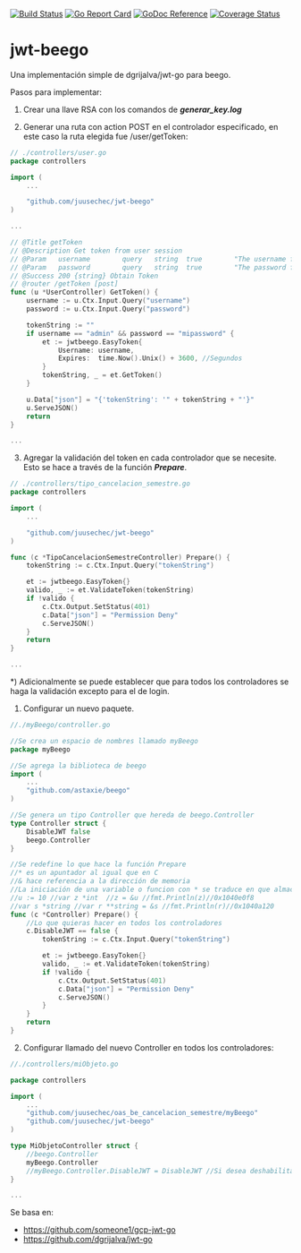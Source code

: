 [![Build Status](https://travis-ci.org/juusechec/jwt-beego.svg?branch=master)](https://travis-ci.org/juusechec/jwt-beego)
[![Go Report Card](https://goreportcard.com/badge/github.com/juusechec/jwt-beego)](https://goreportcard.com/report/github.com/juusechec/jwt-beego)
[![GoDoc Reference](https://godoc.org/github.com/juusechec/jwt-beego?status.svg)](http://godoc.org/github.com/juusechec/jwt-beego)
[![Coverage Status](https://coveralls.io/repos/juusechec/jwt-beego/badge.svg?branch=master)](https://coveralls.io/r/juusechec/jwt-beego?branch=master)

# jwt-beego
Una implementación simple de dgrijalva/jwt-go para beego.

Pasos para implementar:

1) Crear una llave RSA con los comandos de ***generar_key.log***

2) Generar una ruta con action POST en el controlador especificado, en este caso la ruta elegida fue /user/getToken:

```go
// ./controllers/user.go
package controllers

import (
	...

	"github.com/juusechec/jwt-beego"
)

...

// @Title getToken
// @Description Get token from user session
// @Param	username		query 	string	true		"The username for get token"
// @Param	password		query 	string	true		"The password for get token"
// @Success 200 {string} Obtain Token
// @router /getToken [post]
func (u *UserController) GetToken() {
	username := u.Ctx.Input.Query("username")
	password := u.Ctx.Input.Query("password")

	tokenString := ""
	if username == "admin" && password == "mipassword" {
		et := jwtbeego.EasyToken{
			Username: username,
			Expires:  time.Now().Unix() + 3600, //Segundos
		}
		tokenString, _ = et.GetToken()
	}

	u.Data["json"] = "{'tokenString': '" + tokenString + "'}"
	u.ServeJSON()
	return
}

...
```

3) Agregar la validación del token en cada controlador que se necesite. Esto se hace a través de la función ***Prepare***.

```go
// ./controllers/tipo_cancelacion_semestre.go
package controllers

import (
	...

	"github.com/juusechec/jwt-beego"
)

func (c *TipoCancelacionSemestreController) Prepare() {
	tokenString := c.Ctx.Input.Query("tokenString")

	et := jwtbeego.EasyToken{}
	valido, _ := et.ValidateToken(tokenString)
	if !valido {
		c.Ctx.Output.SetStatus(401)
		c.Data["json"] = "Permission Deny"
		c.ServeJSON()
	}
	return
}

...
```

*) Adicionalmente se puede establecer que para todos los controladores se haga la validación excepto para el de login.

1) Configurar un nuevo paquete.

```go
//./myBeego/controller.go

//Se crea un espacio de nombres llamado myBeego
package myBeego

//Se agrega la biblioteca de beego
import (
	...
	"github.com/astaxie/beego"
)

//Se genera un tipo Controller que hereda de beego.Controller
type Controller struct {
	DisableJWT false
	beego.Controller
}

//Se redefine lo que hace la función Prepare
//* es un apuntador al igual que en C
//& hace referencia a la dirección de memoria
//La iniciación de una variable o funcion con * se traduce en que almacena
//u := 10 //var z *int  //z = &u //fmt.Println(z)//0x1040e0f8
//var s *string //var r **string = &s //fmt.Println(r)//0x1040a120
func (c *Controller) Prepare() {
	//Lo que quieras hacer en todos los controladores
	c.DisableJWT == false {
		tokenString := c.Ctx.Input.Query("tokenString")

		et := jwtbeego.EasyToken{}
		valido, _ := et.ValidateToken(tokenString)
		if !valido {
			c.Ctx.Output.SetStatus(401)
			c.Data["json"] = "Permission Deny"
			c.ServeJSON()
		}
	}
	return
}

```

2) Configurar llamado del nuevo Controller en todos los controladores:

```go
//./controllers/miObjeto.go

package controllers

import (
	...
	"github.com/juusechec/oas_be_cancelacion_semestre/myBeego"
	"github.com/juusechec/jwt-beego"
)

type MiObjetoController struct {
	//beego.Controller
	myBeego.Controller
	//myBeego.Controller.DisableJWT = DisableJWT //Si desea deshabilitar para este control
}

...
```

Se basa en:
* https://github.com/someone1/gcp-jwt-go
* https://github.com/dgrijalva/jwt-go
